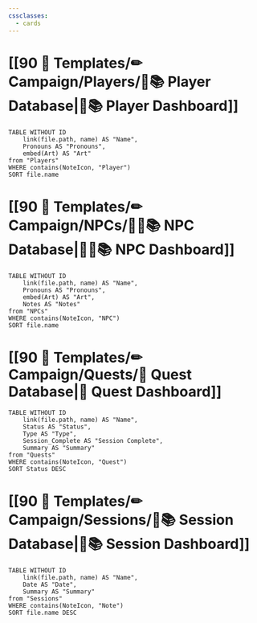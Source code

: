 ```yaml
---
cssclasses:
  - cards
---
```


# [[90 🧩 Templates/✏ Campaign/Players/🧙📚 Player Database|🧙📚 Player Dashboard]]
```dataview
TABLE WITHOUT ID 
	link(file.path, name) AS "Name", 
	Pronouns AS "Pronouns",
	embed(Art) AS "Art"
from "Players"
WHERE contains(NoteIcon, "Player")
SORT file.name
```

# [[90 🧩 Templates/✏ Campaign/NPCs/👨‍🌾📚 NPC Database|👨‍🌾📚 NPC Dashboard]]
```dataview
TABLE WITHOUT ID 
	link(file.path, name) AS "Name", 
	Pronouns AS "Pronouns",
	embed(Art) AS "Art",
	Notes AS "Notes"
from "NPCs"
WHERE contains(NoteIcon, "NPC")
SORT file.name
```

# [[90 🧩 Templates/✏ Campaign/Quests/🎯 Quest Database|🎯 Quest Dashboard]]
```dataview
TABLE WITHOUT ID 
	link(file.path, name) AS "Name",
	Status AS "Status",
	Type AS "Type",
	Session_Complete AS "Session Complete",
	Summary AS "Summary"
from "Quests"
WHERE contains(NoteIcon, "Quest")
SORT Status DESC
```

# [[90 🧩 Templates/✏ Campaign/Sessions/🧻📚 Session Database|🧻📚 Session Dashboard]]
```dataview
TABLE WITHOUT ID 
	link(file.path, name) AS "Name", 
	Date AS "Date",
	Summary AS "Summary"
from "Sessions"
WHERE contains(NoteIcon, "Note")
SORT file.name DESC
```
